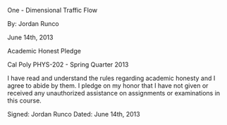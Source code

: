One - Dimensional Traffic Flow

By: Jordan Runco

June 14th, 2013

Academic Honest Pledge

Cal Poly PHYS-202 - Spring Quarter 2013

I have read and understand the rules regarding academic honesty and I agree to abide
by them.  I pledge on my honor that I have not given or received any unauthorized
assistance on assignments or examinations in this course.

Signed: Jordan Runco
Dated: June 14th, 2013

